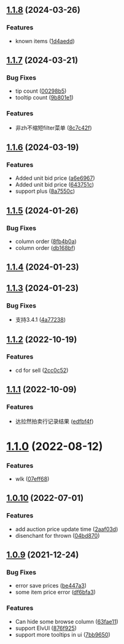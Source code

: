 ## [1.1.8](https://github.com/DengSir/tdAuction/compare/v1.1.7...v1.1.8) (2024-03-26)


### Features

* known items ([1d4aedd](https://github.com/DengSir/tdAuction/commit/1d4aeddd31e24165fb5c1b5383adb88a0b1b691a))



## [1.1.7](https://github.com/DengSir/tdAuction/compare/v1.1.6...v1.1.7) (2024-03-21)


### Bug Fixes

* tip count ([00298b5](https://github.com/DengSir/tdAuction/commit/00298b5d40a3575e41c4f89d6ecfe082be5bd1c4))
* tooltip count ([9b801e1](https://github.com/DengSir/tdAuction/commit/9b801e1c1e6eba4cf89065b905047f6feccca133))


### Features

* 非zh不缩短filter菜单 ([8c7c42f](https://github.com/DengSir/tdAuction/commit/8c7c42f357c9e6fa2e2cc046a8de7549562ef4c4))



## [1.1.6](https://github.com/DengSir/tdAuction/compare/v1.1.5...v1.1.6) (2024-03-19)


### Features

* Added unit bid price ([a6e6967](https://github.com/DengSir/tdAuction/commit/a6e6967a4a2b9a8d8a438f5b4392e5f02cb8196d))
* Added unit bid price ([643751c](https://github.com/DengSir/tdAuction/commit/643751ccd1615ea62e5929a8927b91d9827ba93f))
* support plus ([8a7550c](https://github.com/DengSir/tdAuction/commit/8a7550cb9f0d398053b196e2032132a5ded6762b))



## [1.1.5](https://github.com/DengSir/tdAuction/compare/v1.1.4...v1.1.5) (2024-01-26)


### Bug Fixes

* column order ([8fb4b0a](https://github.com/DengSir/tdAuction/commit/8fb4b0aaee5dc37f9157724647469304952b4809))
* column order ([db168bf](https://github.com/DengSir/tdAuction/commit/db168bf2c0fc9217f0b98a5d819e2b4bb8cd0fae))



## [1.1.4](https://github.com/DengSir/tdAuction/compare/v1.1.3...v1.1.4) (2024-01-23)



## [1.1.3](https://github.com/DengSir/tdAuction/compare/v1.1.2...v1.1.3) (2024-01-23)


### Bug Fixes

* 支持3.4.1 ([4a77238](https://github.com/DengSir/tdAuction/commit/4a77238cfe24ae6c9fee85cb5788a4dacc70bfcf))



## [1.1.2](https://github.com/DengSir/tdAuction/compare/v1.1.1...v1.1.2) (2022-10-19)


### Features

* cd for sell ([2cc0c52](https://github.com/DengSir/tdAuction/commit/2cc0c52521b4683fcd3cfde4755ea2a616771406))



## [1.1.1](https://github.com/DengSir/tdAuction/compare/v1.1.0...v1.1.1) (2022-10-09)


### Features

* 达拉然拍卖行记录结果 ([edfbf4f](https://github.com/DengSir/tdAuction/commit/edfbf4f2cb6cb3a79c0c11ddbf04b98ac8e078eb))



# [1.1.0](https://github.com/DengSir/tdAuction/compare/v1.0.10...v1.1.0) (2022-08-12)


### Features

* wlk ([07eff68](https://github.com/DengSir/tdAuction/commit/07eff6894f39e9d3cac75d847ef48abb37a99707))



## [1.0.10](https://github.com/DengSir/tdAuction/compare/v1.0.9...v1.0.10) (2022-07-01)


### Features

* add auction price update time ([2aaf03d](https://github.com/DengSir/tdAuction/commit/2aaf03d781d8d5983530c65423a03d73aeab0e61))
* disenchant for thrown ([04bd870](https://github.com/DengSir/tdAuction/commit/04bd870c1f0fdad5cf96ec743e54220f4da0c29c))



## [1.0.9](https://github.com/DengSir/tdAuction/compare/v1.0.8...v1.0.9) (2021-12-24)


### Bug Fixes

* error save prices ([be447a3](https://github.com/DengSir/tdAuction/commit/be447a34803d37e385698cebc6589dbb66fdae33))
* some item price error ([df6bfa3](https://github.com/DengSir/tdAuction/commit/df6bfa382f67c4c40003ccd79b19073d534da6d3))


### Features

* Can hide some browse column ([63fae11](https://github.com/DengSir/tdAuction/commit/63fae118a628ad72a7e99851d0499a3f8c3d1dde))
* support ElvUI ([876f925](https://github.com/DengSir/tdAuction/commit/876f92578e73197688e080c81e47cdb39ca79054))
* support more tooltips in ui ([7bb9650](https://github.com/DengSir/tdAuction/commit/7bb9650d67fa0ab9b07d985802c86330657df793))



